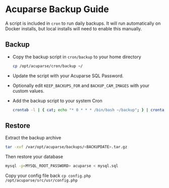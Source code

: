 # Acuparse Backup Guide

A script is included in `cron` to run daily backups. It will run automatically on Docker installs, but local installs
will need to enable this manually.

## Backup

- Copy the backup script in `cron/backup` to your home directory

    ```bash
    cp /opt/acuparse/cron/backup ~/
    ```

- Update the script with your Acuparse SQL Password.
- Optionally edit `KEEP_BACKUPS_FOR` and `BACKUP_CAM_IMAGES` with your custom values.
- Add the backup script to your system Cron

    ```bash
    crontab -l | { cat; echo "* 0 * * * /bin/bash ~/backup"; } | crontab -
    ```

## Restore

Extract the backup archive

```bash
tar -xvf /var/opt/acuparse/backups/<BACKUPDATE>.tar.gz
```

Then restore your database

```bash
mysql -p<MYSQL_ROOT_PASSWORD> acuparse < mysql.sql
```

Copy your config file back `cp config.php /opt/acuparse/src/usr/config.php`
